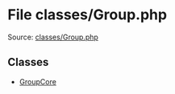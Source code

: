 File classes/Group.php
=========
Source: [classes/Group.php](https://github.com/PrestaShop/PrestaShop/blob/1.6.1.1/classes/Group.php)


Classes
-------

* [GroupCore](class.GroupCore.md)


